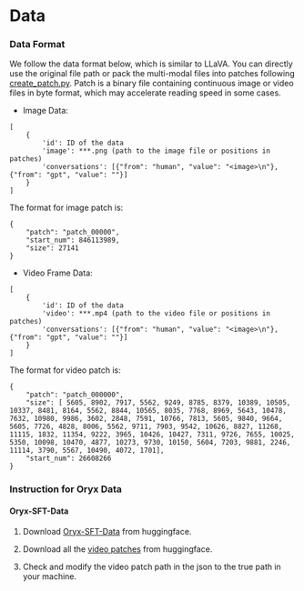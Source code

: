 # Data

### Data Format

We follow the data format below, which is similar to LLaVA. You can directly use the original file path or pack the multi-modal files into patches following [create_patch.py](). Patch is a binary file containing continuous image or video files in byte format, which may accelerate reading speed in some cases.


- Image Data:

```
[
    {
        'id': ID of the data
        'image': ***.png (path to the image file or positions in patches)
        'conversations': [{"from": "human", "value": "<image>\n"}, {"from": "gpt", "value": ""}]
    }
]
```

The format for image patch is:

```
{
    "patch": "patch_00000",
    "start_num": 846113989,
    "size": 27141
}
```

- Video Frame Data:

```
[
    {
        'id': ID of the data
        'video': ***.mp4 (path to the video file or positions in patches)
        'conversations': [{"from": "human", "value": "<image>\n"}, {"from": "gpt", "value": ""}]
    }
]
```

The format for video patch is:

```
{
    "patch": "patch_000000",
    "size": [ 5605, 8902, 7917, 5562, 9249, 8785, 8379, 10389, 10505, 10337, 8481, 8164, 5562, 8844, 10565, 8035, 7768, 8969, 5643, 10478, 7632, 10980, 9986, 3602, 2848, 7591, 10766, 7813, 5605, 9840, 9664, 5605, 7726, 4828, 8006, 5562, 9711, 7903, 9542, 10626, 8827, 11268, 11115, 1832, 11354, 9222, 3965, 10426, 10427, 7311, 9726, 7655, 10025, 5350, 10098, 10470, 4877, 10273, 9730, 10150, 5604, 7203, 9881, 2246, 11114, 3790, 5567, 10490, 4072, 1701],
    "start_num": 26608266
}
```

### Instruction for Oryx Data

#### **Oryx-SFT-Data**

1. Download [Oryx-SFT-Data](https://huggingface.co/datasets/THUdyh/Oryx-SFT-Data) from huggingface. 

2. Download all the [video patches](https://huggingface.co/datasets/THUdyh/Oryx-SFT-Data/tree/main) from huggingface. 

3. Check and modify the video patch path in the json to the true path in your machine.
